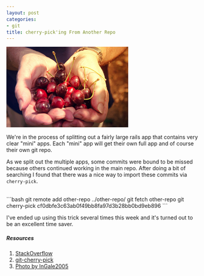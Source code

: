 ```yaml
---
layout: post
categories:
- git
title: cherry-pick'ing From Another Repo
---
```


<img src="/images/cherry-picking.jpeg" alt="Cherry picking" class="float-img" title="Photo by InGale2005" />

We're in the process of splitting out a fairly large rails app that contains very clear "mini" apps. Each "mini" app will get their own full app and of course their own git repo.

As we split out the multiple apps, some commits were bound to be missed because others continued working in the main repo. After doing a bit of searching I found that there was a nice way to import these commits via `cherry-pick`.

<br class="clear" />
```bash
git remote add other-repo ../other-repo/
git fetch other-repo
git cherry-pick cf0dbfe3c63ab0f49bb8fa97d3b28bb0bd9eb896
```

I've ended up using this trick several times this week and it's turned out to be an excellent time saver.

##### Resources
1. [StackOverflow](http://stackoverflow.com/questions/5120038/is-it-possible-to-cherry-pick-a-commit-from-another-git-repository)
1. [git-cherry-pick](http://www.kernel.org/pub/software/scm/git/docs/git-cherry-pick.html)
1. [Photo by InGale2005](http://www.flickr.com/photos/igal/7901479448/in/photostream/)
